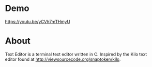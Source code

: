 # Demo
https://youtu.be/yCVh7mTHmyU

# About
Text Editor is a terminal text editor written in C. Inspired by the Kilo text editor found at http://viewsourcecode.org/snaptoken/kilo.
